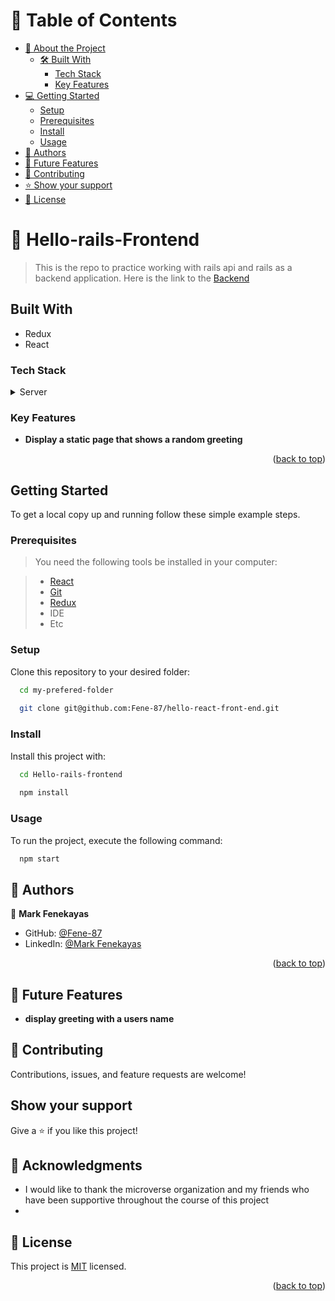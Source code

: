 <!-- TABLE OF CONTENTS -->

# 📗 Table of Contents

- [📖 About the Project](#about-project)
  - [🛠 Built With](#built-with)
    - [Tech Stack](#tech-stack)
    - [Key Features](#key-features)
- [💻 Getting Started](#getting-started)
  - [Setup](#setup)
  - [Prerequisites](#prerequisites)
  - [Install](#install)
  - [Usage](#usage)
- [👥 Authors](#authors)
- [🔭 Future Features](#future-features)
- [🤝 Contributing](#contributing)
- [⭐️ Show your support](#support)
- [📝 License](#license)

# 📖 Hello-rails-Frontend <a name="about-project"></a>
> This is the repo to practice working with rails api and rails as a backend application. Here is the link to the [Backend](https://github.com/Fene-87/hello-rails-back-end)

## Built With <a name="built-with"></a>

- Redux
- React

### Tech Stack <a name="tech-stack"></a>

<details>
<summary>Server</summary>
  <ul>
    <li><a href="https://react.dev/">React</a></li>
  </ul>
</details>

<!-- Features -->

### Key Features <a name="key-features"></a>

- **Display a static page that shows a random greeting**

<p align="right">(<a href="#readme-top">back to top</a>)</p>

## Getting Started

To get a local copy up and running follow these simple example steps.

### Prerequisites

> You need the following tools be installed in your computer:

> - [React](https://guides.rubyonrails.org/)
> - [Git](https://www.linode.com/docs/guides/how-to-install-git-on-linux-mac-and-windows/)
> - [Redux](https://github.com/microverseinc/curriculum-ruby/blob/main/simple-ruby/articles/ruby_installation_instructions.md)
> - IDE
> - Etc

### Setup

Clone this repository to your desired folder:

```sh
  cd my-prefered-folder
  
  git clone git@github.com:Fene-87/hello-react-front-end.git
```

### Install

Install this project with:

```sh
  cd Hello-rails-frontend
  
  npm install
```
### Usage

To run the project, execute the following command:

```sh
  npm start
```

<!-- AUTHORS -->

## 👥 Authors <a name="authors"></a>

👤 **Mark Fenekayas**

- GitHub: [@Fene-87](https://github.com/Fene-87)
- LinkedIn: [@Mark Fenekayas](https://www.linkedin.com/in/mark-fenekayas/)


<p align="right">(<a href="#readme-top">back to top</a>)</p>

<!-- FUTURE FEATURES -->

## 🔭 Future Features <a name="future-features"></a>

-  **display greeting with a users name**


<!-- CONTRIBUTING -->

## 🤝 Contributing <a name="contributing"></a>

Contributions, issues, and feature requests are welcome!

## Show your support <a name="support"></a>

Give a ⭐️ if you like this project!

## 🙏 Acknowledgments <a name="acknowledgements"></a>

- I would like to thank the microverse organization and my friends who have been supportive throughout the course of this project
- 
<!-- LICENSE -->

## 📝 License <a name="license"></a>

This project is [MIT](./LICENSE) licensed.

<p align="right">(<a href="#readme-top">back to top</a>)</p>
